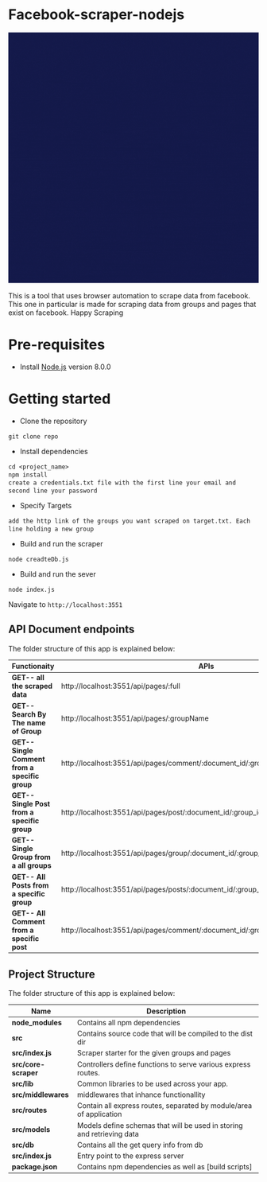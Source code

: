 # Facebook-scraper-nodejs

![facebook scraper demo](imgs/template.gif)

This is a tool that uses browser automation to scrape data from facebook. This one in particular is made for scraping data from groups and pages that exist on facebook. Happy Scraping

# Pre-requisites

- Install [Node.js](https://nodejs.org/en/) version 8.0.0

# Getting started

- Clone the repository

```
git clone repo
```

- Install dependencies

```
cd <project_name>
npm install
create a credentials.txt file with the first line your email and second line your password
```

- Specify Targets

```
add the http link of the groups you want scraped on target.txt. Each line holding a new group
```

- Build and run the scraper

```
node creadteDb.js
```

- Build and run the sever

```
node index.js
```

Navigate to `http://localhost:3551`

## API Document endpoints

The folder structure of this app is explained below:

| Functionaity                                   | APIs                                                                                |
| ---------------------------------------------- | ----------------------------------------------------------------------------------- |
| **GET-- all the scraped data**                 | http://localhost:3551/api/pages/:full                                               |
| **GET-- Search By The name of Group**          | http://localhost:3551/api/pages/:groupName                                          |
| **GET-- Single Comment from a specific group** | http://localhost:3551/api/pages/comment/:document_id/:group_id/:post_id/:comment_id |
| **GET-- Single Post from a specific group**    | http://localhost:3551/api/pages/post/:document_id/:group_id/:post_id                |
| **GET-- Single Group from a all groups**       | http://localhost:3551/api/pages/group/:document_id/:group_id                        |
| **GET-- All Posts from a specific group**      | http://localhost:3551/api/pages/posts/:document_id/:group_id                        |
| **GET-- All Comment from a specific post**     | http://localhost:3551/api/pages/comment/:document_id/:group_id/:post_id/            |

## Project Structure

The folder structure of this app is explained below:

| Name                 | Description                                                            |
| -------------------- | ---------------------------------------------------------------------- |
| **node_modules**     | Contains all npm dependencies                                          |
| **src**              | Contains source code that will be compiled to the dist dir             |
| **src/index.js**     | Scraper starter for the given groups and pages                         |
| **src/core-scraper** | Controllers define functions to serve various express routes.          |
| **src/lib**          | Common libraries to be used across your app.                           |
| **src/middlewares**  | middlewares that inhance functionallity                                |
| **src/routes**       | Contain all express routes, separated by module/area of application    |
| **src/models**       | Models define schemas that will be used in storing and retrieving data |
| **src/db**           | Contains all the get query info from db                                |
| **src/index.js**     | Entry point to the express server                                      |
| **package.json**     | Contains npm dependencies as well as [build scripts]                   |
